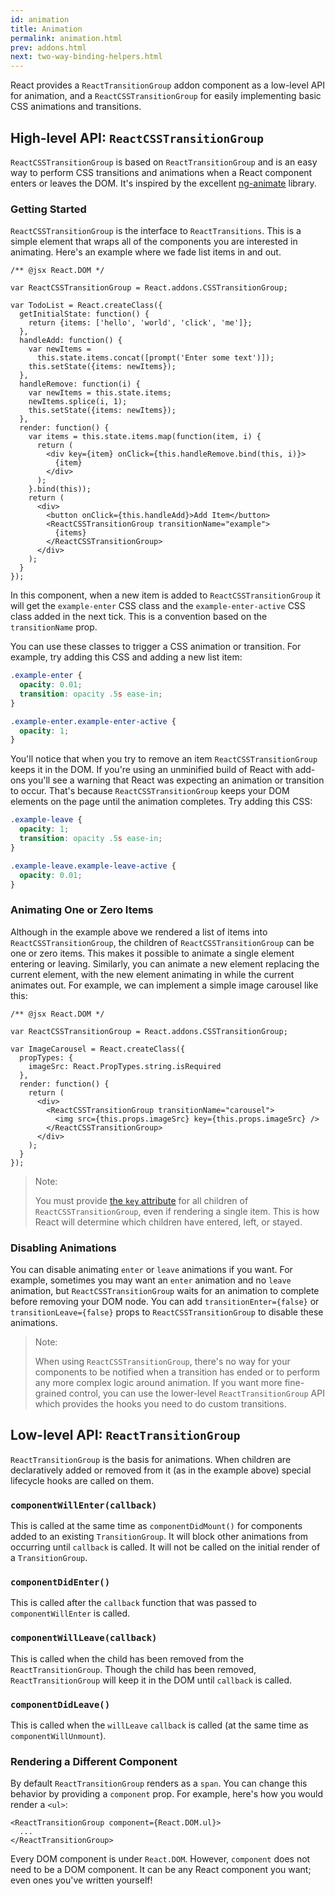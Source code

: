 ```yaml
---
id: animation
title: Animation
permalink: animation.html
prev: addons.html
next: two-way-binding-helpers.html
---
```


React provides a `ReactTransitionGroup` addon component as a low-level API for animation, and a `ReactCSSTransitionGroup` for easily implementing basic CSS animations and transitions.

## High-level API: `ReactCSSTransitionGroup`

`ReactCSSTransitionGroup` is based on `ReactTransitionGroup` and is an easy way to perform CSS transitions and animations when a React component enters or leaves the DOM. It's inspired by the excellent [ng-animate](http://www.nganimate.org/) library.

### Getting Started

`ReactCSSTransitionGroup` is the interface to `ReactTransitions`. This is a simple element that wraps all of the components you are interested in animating. Here's an example where we fade list items in and out.

```javascript{30-32}
/** @jsx React.DOM */

var ReactCSSTransitionGroup = React.addons.CSSTransitionGroup;

var TodoList = React.createClass({
  getInitialState: function() {
    return {items: ['hello', 'world', 'click', 'me']};
  },
  handleAdd: function() {
    var newItems =
      this.state.items.concat([prompt('Enter some text')]);
    this.setState({items: newItems});
  },
  handleRemove: function(i) {
    var newItems = this.state.items;
    newItems.splice(i, 1);
    this.setState({items: newItems});
  },
  render: function() {
    var items = this.state.items.map(function(item, i) {
      return (
        <div key={item} onClick={this.handleRemove.bind(this, i)}>
          {item}
        </div>
      );
    }.bind(this));
    return (
      <div>
        <button onClick={this.handleAdd}>Add Item</button>
        <ReactCSSTransitionGroup transitionName="example">
          {items}
        </ReactCSSTransitionGroup>
      </div>
    );
  }
});
```

In this component, when a new item is added to `ReactCSSTransitionGroup` it will get the `example-enter` CSS class and the `example-enter-active` CSS class added in the next tick. This is a convention based on the `transitionName` prop.

You can use these classes to trigger a CSS animation or transition. For example, try adding this CSS and adding a new list item:

```css
.example-enter {
  opacity: 0.01;
  transition: opacity .5s ease-in;
}

.example-enter.example-enter-active {
  opacity: 1;
}
```

You'll notice that when you try to remove an item `ReactCSSTransitionGroup` keeps it in the DOM. If you're using an unminified build of React with add-ons you'll see a warning that React was expecting an animation or transition to occur. That's because `ReactCSSTransitionGroup` keeps your DOM elements on the page until the animation completes. Try adding this CSS:

```css
.example-leave {
  opacity: 1;
  transition: opacity .5s ease-in;
}

.example-leave.example-leave-active {
  opacity: 0.01;
}
```

### Animating One or Zero Items

Although in the example above we rendered a list of items into `ReactCSSTransitionGroup`, the children of `ReactCSSTransitionGroup` can be one or zero items. This makes it possible to animate a single element entering or leaving. Similarly, you can animate a new element replacing the current element, with the new element animating in while the current animates out. For example, we can implement a simple image carousel like this:

```javascript{12-14}
/** @jsx React.DOM */

var ReactCSSTransitionGroup = React.addons.CSSTransitionGroup;

var ImageCarousel = React.createClass({
  propTypes: {
    imageSrc: React.PropTypes.string.isRequired
  },
  render: function() {
    return (
      <div>
        <ReactCSSTransitionGroup transitionName="carousel">
          <img src={this.props.imageSrc} key={this.props.imageSrc} />
        </ReactCSSTransitionGroup>
      </div>
    );
  }
});
```

> Note:
>
> You must provide [the `key` attribute](/react/docs/multiple-components.html#dynamic-children) for all children of `ReactCSSTransitionGroup`, even if rendering a single item. This is how React will determine which children have entered, left, or stayed.

### Disabling Animations

You can disable animating `enter` or `leave` animations if you want. For example, sometimes you may want an `enter` animation and no `leave` animation, but `ReactCSSTransitionGroup` waits for an animation to complete before removing your DOM node. You can add `transitionEnter={false}` or `transitionLeave={false}` props to `ReactCSSTransitionGroup` to disable these animations.

> Note:
>
> When using `ReactCSSTransitionGroup`, there's no way for your components to be notified when a transition has ended or to perform any more complex logic around animation. If you want more fine-grained control, you can use the lower-level `ReactTransitionGroup` API which provides the hooks you need to do custom transitions.

## Low-level API: `ReactTransitionGroup`

`ReactTransitionGroup` is the basis for animations. When children are declaratively added or removed from it (as in the example above) special lifecycle hooks are called on them.

### `componentWillEnter(callback)`

This is called at the same time as `componentDidMount()` for components added to an existing `TransitionGroup`. It will block other animations from occurring until `callback` is called. It will not be called on the initial render of a `TransitionGroup`.

### `componentDidEnter()`

This is called after the `callback` function that was passed to `componentWillEnter` is called.

### `componentWillLeave(callback)`

This is called when the child has been removed from the `ReactTransitionGroup`. Though the child has been removed, `ReactTransitionGroup` will keep it in the DOM until `callback` is called.

### `componentDidLeave()`

This is called when the `willLeave` `callback` is called (at the same time as `componentWillUnmount`).

### Rendering a Different Component

By default `ReactTransitionGroup` renders as a `span`. You can change this behavior by providing a `component` prop. For example, here's how you would render a `<ul>`:

```javascript{1}
<ReactTransitionGroup component={React.DOM.ul}>
  ...
</ReactTransitionGroup>
```

Every DOM component is under `React.DOM`. However, `component` does not need to be a DOM component. It can be any React component you want; even ones you've written yourself!
